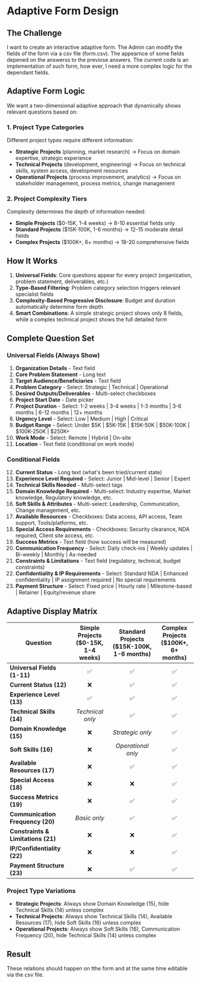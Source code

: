 # Adaptive Form Design

## The Challenge
I want to create an interactive adaptive form.
The Admin can modify the fields of the form via a csv file (form.csv).
The appearnce of some fields depened on the answerss to the previose answers.
The current code is an implementation of such form, how ever, I need a more complex logic for the dependant fields.

##  Adaptive Form Logic
We want a two-dimensional adaptive approach that dynamically shows relevant questions based on:

### 1. **Project Type Categories**
Different project types require different information:
- **Strategic Projects** (planning, market research) → Focus on domain expertise, strategic experience
- **Technical Projects** (development, engineering) → Focus on technical skills, system access, development resources  
- **Operational Projects** (process improvement, analytics) → Focus on stakeholder management, process metrics, change management

### 2. **Project Complexity Tiers**
Complexity determines the depth of information needed:
- **Simple Projects** ($0-15K, 1-4 weeks) → 8-10 essential fields only
- **Standard Projects** ($15K-100K, 1-6 months) → 12-15 moderate detail fields
- **Complex Projects** ($100K+, 6+ months) → 18-20 comprehensive fields

## How It Works
1. **Universal Fields**: Core questions appear for every project (organization, problem statement, deliverables, etc.)
2. **Type-Based Filtering**: Problem category selection triggers relevant specialist fields
3. **Complexity-Based Progressive Disclosure**: Budget and duration automatically determine form depth
4. **Smart Combinations**: A simple strategic project shows only 8 fields, while a complex technical project shows the full detailed form

## Complete Question Set

### Universal Fields (Always Show)
1. **Organization Details** - Text field
2. **Core Problem Statement** - Long text
3. **Target Audience/Beneficiaries** - Text field
4. **Problem Category** - Select: Strategic | Technical | Operational
5. **Desired Outputs/Deliverables** - Multi-select checkboxes
6. **Project Start Date** - Date picker
7. **Project Duration** - Select: 1-2 weeks | 3-4 weeks | 1-3 months | 3-6 months | 6-12 months | 12+ months
8. **Urgency Level** - Select: Low | Medium | High | Critical
9. **Budget Range** - Select: Under $5K | $5K-15K | $15K-50K | $50K-100K | $100K-250K | $250K+
10. **Work Mode** - Select: Remote | Hybrid | On-site
11. **Location** - Text field (conditional on work mode)

### Conditional Fields
12. **Current Status** - Long text (what's been tried/current state)
13. **Experience Level Required** - Select: Junior | Mid-level | Senior | Expert
14. **Technical Skills Needed** - Multi-select tags
15. **Domain Knowledge Required** - Multi-select: Industry expertise, Market knowledge, Regulatory knowledge, etc.
16. **Soft Skills & Attributes** - Multi-select: Leadership, Communication, Change management, etc.
17. **Available Resources** - Checkboxes: Data access, API access, Team support, Tools/platforms, etc.
18. **Special Access Requirements** - Checkboxes: Security clearance, NDA required, Client site access, etc.
19. **Success Metrics** - Text field (how success will be measured)
20. **Communication Frequency** - Select: Daily check-ins | Weekly updates | Bi-weekly | Monthly | As-needed
21. **Constraints & Limitations** - Text field (regulatory, technical, budget constraints)
22. **Confidentiality & IP Requirements** - Select: Standard NDA | Enhanced confidentiality | IP assignment required | No special requirements
23. **Payment Structure** - Select: Fixed price | Hourly rate | Milestone-based | Retainer | Equity/revenue share

## Adaptive Display Matrix

| Question | Simple Projects<br/>($0-15K, 1-4 weeks) | Standard Projects<br/>($15K-100K, 1-6 months) | Complex Projects<br/>($100K+, 6+ months) |
|----------|:--------:|:----------:|:--------:|
| **Universal Fields (1-11)** | ✅ | ✅ | ✅ |
| **Current Status (12)** | ❌ | ✅ | ✅ |
| **Experience Level (13)** | ✅ | ✅ | ✅ |
| **Technical Skills (14)** | *Technical only* | ✅ | ✅ |
| **Domain Knowledge (15)** | ❌ | *Strategic only* | ✅ |
| **Soft Skills (16)** | ❌ | *Operational only* | ✅ |
| **Available Resources (17)** | ❌ | ✅ | ✅ |
| **Special Access (18)** | ❌ | ❌ | ✅ |
| **Success Metrics (19)** | ❌ | ✅ | ✅ |
| **Communication Frequency (20)** | *Basic only* | ✅ | ✅ |
| **Constraints & Limitations (21)** | ❌ | ❌ | ✅ |
| **IP/Confidentiality (22)** | ❌ | ❌ | ✅ |
| **Payment Structure (23)** | ❌ | ✅ | ✅ |

### Project Type Variations
- **Strategic Projects**: Always show Domain Knowledge (15), hide Technical Skills (14) unless complex
- **Technical Projects**: Always show Technical Skills (14), Available Resources (17), hide Soft Skills (16) unless complex
- **Operational Projects**: Always show Soft Skills (16), Communication Frequency (20), hide Technical Skills (14) unless complex

## Result
These relations should happen on tthe form and at the same time editable via the csv file.